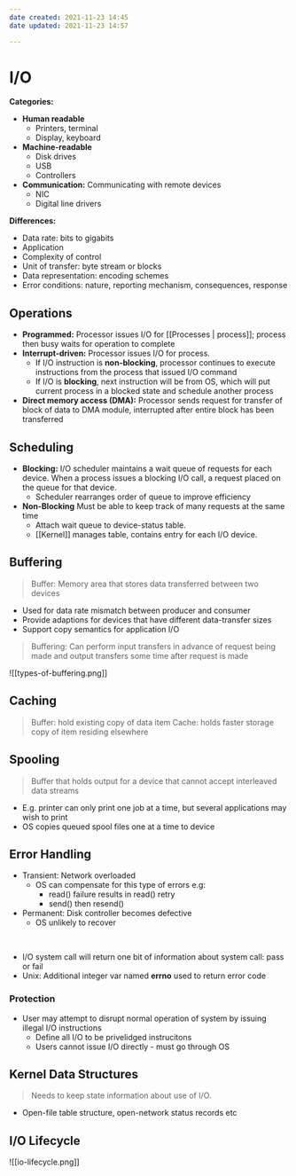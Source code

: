```yaml
---
date created: 2021-11-23 14:45
date updated: 2021-11-23 14:57

---
```


# I/O

**Categories:**

- **Human readable**
  - Printers, terminal
  - Display, keyboard
- **Machine-readable**
  - Disk drives
  - USB
  - Controllers
- **Communication:** Communicating with remote devices
  - NIC
  - Digital line drivers

**Differences:**

- Data rate: bits to gigabits
- Application
- Complexity of control
- Unit of transfer: byte stream or blocks
- Data representation: encoding schemes
- Error conditions: nature, reporting mechanism, consequences, response

## Operations

- **Programmed:** Processor issues I/O for [[Processes | process]]; process then busy waits for operation to complete
- **Interrupt-driven:** Processor issues I/O for process.
  - If I/O instruction is **non-blocking**, processor continues to execute instructions from the process that issued I/O command
  - If I/O is **blocking**, next instruction will be from OS, which will put current process in a blocked state and schedule another process
- **Direct memory access (DMA):** Processor sends request for transfer of block of data to DMA module, interrupted after entire block has been transferred

## Scheduling

- **Blocking:** I/O scheduler maintains a wait queue of requests for each device. When a process issues a blocking I/O call, a request placed on the queue for that device.
  - Scheduler rearranges order of queue to improve efficiency
- **Non-Blocking** Must be able to keep track of many requests at the same time
  - Attach wait queue to device-status table.
  - [[Kernel]] manages table, contains entry for each I/O device.

## Buffering

> Buffer: Memory area that stores data transferred between two devices

- Used for data rate mismatch between producer and consumer
- Provide adaptions for devices that have different data-transfer sizes
- Support copy semantics for application I/O

> Buffering: Can perform input transfers in advance of request being made and output transfers some time after request is made

![[types-of-buffering.png]]

## Caching

> Buffer: hold existing copy of data item
> Cache: holds faster storage copy of item residing elsewhere

## Spooling

> Buffer that holds output for a device that cannot accept interleaved data streams

- E.g. printer can only print one job at a time, but several applications may wish to print
- OS copies queued spool files one at a time to device

## Error Handling

- Transient: Network overloaded
  - OS can compensate for this type of errors e.g:
    - read() failure results in read() retry
    - send() then resend()
- Permanent: Disk controller becomes defective
  - OS unlikely to recover

<br>

- I/O system call will return one bit of information about system call: pass or fail
- Unix: Additional integer var named **errno** used to return error code

### Protection

- User may attempt to disrupt normal operation of system by issuing illegal I/O instructions
  - Define all I/O to be privelidged instrucitons
  - Users cannot issue I/O directly - must go through OS

## Kernel Data Structures

> Needs to keep state information about use of I/O.

- Open-file table structure, open-network status records etc

## I/O Lifecycle

![[io-lifecycle.png]]
